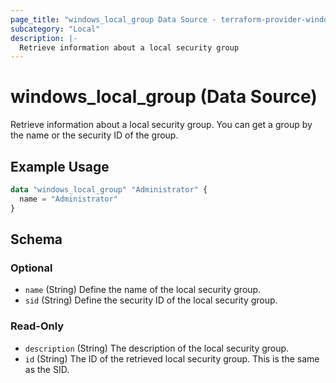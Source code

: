 ```yaml
---
page_title: "windows_local_group Data Source - terraform-provider-windows"
subcategory: "Local"
description: |-
  Retrieve information about a local security group
---
```

# windows_local_group (Data Source)

<!-- data-source description generated from schema -->
Retrieve information about a local security group.
You can get a group by the name or the security ID of the group.
<!-- examples generated from example files -->
## Example Usage

```terraform
data "windows_local_group" "Administrator" {
  name = "Administrator"
}
```

<!-- schema generated by tfplugindocs -->
## Schema

### Optional

- `name` (String) Define the name of the local security group.
- `sid` (String) Define the security ID of the local security group.

### Read-Only

- `description` (String) The description of the local security group.
- `id` (String) The ID of the retrieved local security group. This is the same as the SID.
